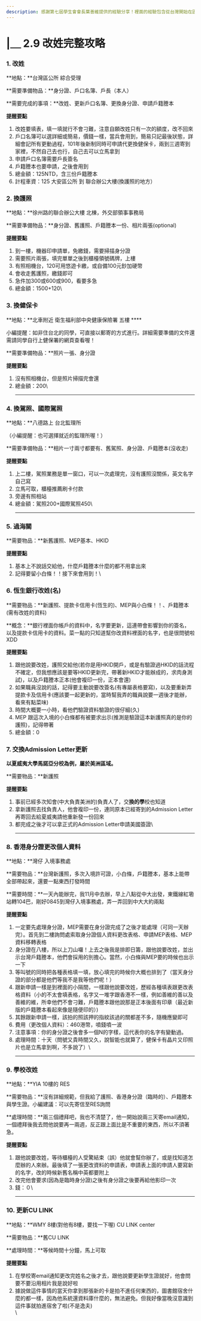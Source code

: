 ```yaml
---
description: 感謝第七屆學生會會長葉善維提供的經驗分享！裡面的經驗包含從台灣開始在區公所辦理（第一步驟）至在學校更換完CU Link Card喔（最後一步驟）！
---
```


# |＿ 2.9 改姓完整攻略

### 1. **改姓**

**地點：**台灣區公所 綜合受理

**需要準備物品：**身分證、戶口名簿、戶長（本人）

**需要完成的事項：**改姓、更新戶口名簿、更換身分證、申請戶籍謄本

**提醒要點**

1. 改姓要填表，填一填就行不會刁難，注意自願改姓只有一次的額度，改不回來
2. 戶口名簿可以選詳細或簡易，價錢一樣，當兵會用到，簡易只記最後狀態，詳細會記所有更動過程，101年後新制同時可申請代更換健保卡，兩到三週寄到家裡，不然自己去也行，自己去可以立馬拿到
3. 申請戶口名簿需要戶長簽名
4. 戶籍謄本也要申請，之後會用到
5. 總金額：125NTD，含三份戶籍謄本
6. 計程車資：125 大安區公所 到 聯合辦公大樓(換護照的地方）



### **2. 換護照**

**地點：**徐州路的聯合辦公大樓 北棟，外交部領事事務局

**需要準備物品：**身分證、舊護照、戶籍謄本一份、相片兩張(optional)

**提醒要點**

1. 到一樓，機器印申請單，免繳錢，需要掃描身分證
2. &#x20;需要照片兩張，填完單單之後到櫃檯領號碼牌，上樓
3. 有照相機台，120可用悠遊卡繳，或自備100元鈔加硬幣
4. 會收走舊護照，繳錢即可
5. 急件加300或600或900，看要多急
6. 總金額：1500+120\


### **3. 換健保卡**

**地點：**北車附近 衛生福利部中央健康保險署 五樓 ****&#x20;

小編提醒：如非住台北的同學，可直接以郵寄的方式進行。詳細需要準備的文件還需請同學自行上健保署的網頁查看喔！

**需要準備物品：**照片一張、身分證

**提醒要點**

1. 沒有照相機台，但是照片掃描完會還
2. 總金額：200\
   ****

### **4. 換駕照、國際駕照**

**地點：**八德路上 台北監理所&#x20;

（小編提醒：也可選擇就近的監理所喔！）

**需要準備物品：**相片一寸兩寸都要有、舊駕照、身分證、戶籍謄本(沒收走)

**提醒要點**

1. 上二樓，駕照業務是單一窗口，可以一次處理完，沒有護照沒關係，英文名字自己寫
2. 立馬可取，櫃檯推薦刷卡付款
3. 旁邊有照相站
4. 總金額：駕照200+國際駕照450\
   ****

### **5. 過海關**

**需要物品：**新舊護照、MEP基本、HKID

**提醒要點**

1. 基本上不說話交給他，什麼戶籍謄本什麼的都不用拿出來
2. 記得要留小白條！！接下來會用到！\


### **6. 恆生銀行改姓(名)**

**需要物品：**新護照、提款卡信用卡(恆生的)、MEP與小白條！！、戶籍謄本(需有改姓的資料)

**概念：**銀行裡面你帳戶的資料中，名字要更新，這連帶會影響到你的簽名，以及提款卡信用卡的資料。菜一點的只知道幫你改資料裡面的名字，也是很問號啦XDD

**提醒要點**

1. 跟他說要改姓，護照交給他(若你是用HKID開戶，或是有驗證過HKID的話流程不確定，但我想應該是要等HKID更新完，帶著新HKID才能辦成的，求肉身測試)，以及戶籍謄本正本(他會複印一份，正本會還)
2. 如果職員沒說的話，記得要主動說要改簽名(有專屬表格要寫)，以及要重新弄提款卡及信用卡(應該要一起更新的，當時幫我弄的職員說要一週後才能辦，看來有點菜味)
3. 時間大概要一小時，看他們驗證資料驗證的很仔細(久)
4. MEP 跟這次入境的小白條都有被要求出示(推測是驗證這本新護照真的是你的護照)，記得帶著
5. 總金額：0



### **7. 交換Admission Letter更新**

**以夏威夷大學馬諾亞分校為例，屬於美洲區域。**

**需要物品：**新護照

**提醒要點**

1. 事前已經多次知會(中大負責美洲的)負責人了，交**換的學**校也知道
2. 拿新護照去找負責人，他會複印一份，連同原本已經寄到的Admission Letter再寄回去給夏威夷請他重新發一份回來
3. 都完成之後才可以拿正式的Admission Letter申請美國簽證\
   ****

### **8. 香港身分證更改個人資料**

**地點：**灣仔 入境事務處

**需要物品：**台灣新護照，多次入境許可證，小白條，戶籍謄本，基本上能帶全部帶起來，還要一點東西打發時間

**需要時間：**一天內能辦完，我11月中去辦，早上八點從中大出發，東鐵線紅墈站轉104巴，剛好0845到灣仔入境事務處，弄一弄回到中大大約兩點

**提醒要點**

1. 一定要先處理身分證，MEP需要在身分證完成了之後才能處理（可同一天辦完）。首先到二樓詢問處索取身分證個人資料更改表格、申請MEP表格、MEP資料移轉表格
2. 身分證在八樓，所以上刀山囉！上去之後我是排即日籌，跟他說要改姓，並出示台灣戶籍謄本，他們會採用的別擔心。當然，小白條與MEP要的時候也出示一下
3. 等叫號的同時把各種表格填一填，放心填完的時候你大概也排到了（當天身分證的部分都是他們等我不是我等他們呢！）
4. 跟新申請一樣是到裡面的小隔間，一樣跟他說要改姓，歷經各種填表跟更改表格資料（小的不太會填表格，名字又一堆字跟香港不一樣，例如善維的善以及善維的維，所幸他們不會刁難，戶籍謄本跟他說那是正本後面有印章（最近新版的戶籍謄本看起來像是隨便印的）)
5. 其餘跟新申請一樣，該拍的照該押的指紋該過的關都差不多，隨機應變即可
6. 費用（更改個人資料）：460港幣，噴錢噴一波
7. 注意事項：你的身分證之後會多一個N的字樣，這代表你的名字有變動過。
8. 處理時間：十天（問號又貴時間又久，說智能也就算了，健保卡有晶片又印照片也是立馬拿到啊，不多說了）\
   ****

### **9. 學校改姓**

**地點：**YIA 10樓的 RES

**需要物品：**沒有詳細規範，但我給了護照、香港身分證（臨時的）、戶籍謄本與學生證。小編建議：可以先寄信至RES詢問

**處理時間：**兩三個禮拜吧，我也不清楚了，他一開始說兩三天寄email通知，一個禮拜後我去問他說要再一兩週，反正跟上面比是不重要的東西，所以不須著急。

**提醒要點**

1. 跟他說要改姓，等待櫃檯的人受驚結束（誤）他就會幫你辦了，或是找知道怎麼辦的人來辦。最後填了一張更改資料的申請表，申請表上面的申請人要寫新的名字，改的時候新舊名稱中英都要附上
2. &#x20;改完他會要求(因為是臨時身分證)之後有身分證之後要再給他影印一次
3. 錢：０\
   ****

### **10. 更新CU LINK**

**地點：**WMY 8樓(對他有8樓，要找一下喔) CU LINK center

**需要物品：**舊CU LINK

**處理時間：**等候時間十分鐘，馬上可取

**提醒要點**

1. 在學校寄email通知更改完姓名之後才去，跟他說要更新學生證就好，他會問要不要沿用相片我是說好啦
2. 據說做這件事情的當天你拿到那張新的卡是拍不進任何東西的，圖書館宿舍什麼的都一樣，因為他系統還資料庫什麼的，無法避免。但我好像當晚沒意識到這件事就拍進宿舍了啦(不是逸夫)\
   \
